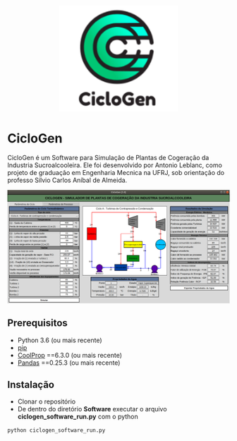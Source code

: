 <p align="center">
<img width="270" alt="ciclogen-software" src="https://github.com/antonio-leblanc/CicloGen/blob/master/images/ciclogen_logo1.png">
</p>

# CicloGen

CicloGen é um Software para Simulação de Plantas de Cogeração da Industria Sucroalcooleira. Ele foi desenvolvido por Antonio Leblanc, como projeto de graduação em Engenharia Mecnica na UFRJ, sob orientação do professo Sílvio Carlos Aníbal de Almeida. 

<img width="997" alt="ciclogen-software" src="https://github.com/antonio-leblanc/CicloGen/blob/master/images/ciclogenFull.png">


## Prerequisitos

- Python 3.6 (ou mais recente)
- [pip](https://pip.pypa.io/en/stable/)
- [CoolProp](http://www.coolprop.org/) ==6.3.0 (ou mais recente)
- [Pandas](https://pypi.org/project/pandas/) ==0.25.3 (ou mais recente)


## Instalação

- Clonar o repositório
- De dentro do diretório **Software** executar o arquivo **ciclogen_software_run.py** com o python

```
python ciclogen_software_run.py
```

